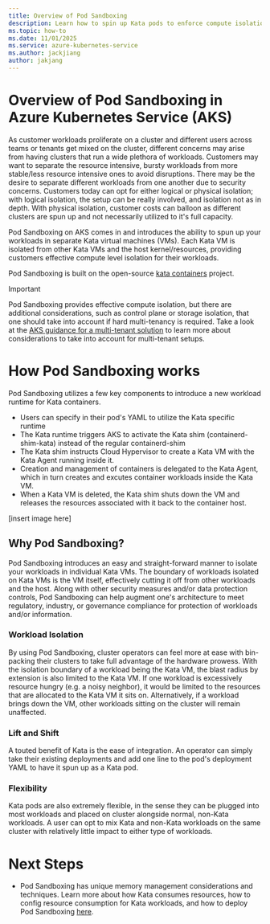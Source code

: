 ```yaml
---
title: Overview of Pod Sandboxing
description: Learn how to spin up Kata pods to enforce compute isolation across your various workloads
ms.topic: how-to
ms.date: 11/01/2025
ms.service: azure-kubernetes-service
ms.author: jackjiang
author: jakjang
---
```


# Overview of Pod Sandboxing in Azure Kubernetes Service (AKS)

As customer workloads proliferate on a cluster and different users across teams or tenants get mixed on the cluster, different concerns may arise from having clusters that run a wide plethora of workloads. Customers may want to separate the resource intensive, bursty workloads from more stable/less resource intensive ones to avoid disruptions. There may be the desire to separate different workloads from one another due to security concerns. Customers today can opt for either logical or physical isolation; with logical isolation, the setup can be really involved, and isolation not as in depth. With physical isolation, customer costs can balloon as different clusters are spun up and not necessarily utilized to it's full capacity. 

Pod Sandboxing on AKS comes in and introduces the ability to spun up your workloads in separate Kata virtual machines (VMs). Each Kata VM is isolated from other Kata VMs and the host kernel/resources, providing customers effective compute level isolation for their workloads. 

Pod Sandboxing is built on the open-source [kata containers](https://katacontainers.io/) project.

> [!IMPORTANT]
> Pod Sandboxing provides effective compute isolation, but there are additional considerations, such as control plane or storage isolation, that one should take into account if hard multi-tenancy is required.
> Take a look at the [AKS guidance for a multi-tenant solution](https://learn.microsoft.com/en-us/azure/architecture/guide/multitenant/service/aks) to learn more about considerations to take into account for multi-tenant setups.

# How Pod Sandboxing works

Pod Sandboxing utilizes a few key components to introduce a new workload runtime for Kata containers. 
- Users can specify in their pod's YAML to utilize the Kata specific runtime
- The Kata runtime triggers AKS to activate the Kata shim (containerd-shim-kata) instead of the regular containerd-shim
- The Kata shim instructs Cloud Hypervisor to create a Kata VM with the Kata Agent running inside it.
- Creation and management of containers is delegated to the Kata Agent, which in turn creates and excutes container workloads inside the Kata VM.
- When a Kata VM is deleted, the Kata shim shuts down the VM and releases the resources associated with it back to the container host.

[insert image here] 

## Why Pod Sandboxing?

Pod Sandboxing introduces an easy and straight-forward manner to isolate your workloads in individual Kata VMs. The boundary of workloads isolated on Kata VMs is the VM itself, effectively cutting it off from other workloads and the host. Along with other security measures and/or data protection controls, Pod Sandboxing can help augment one's architecture to meet regulatory, industry, or governance compliance for protection of workloads and/or information. 

### Workload Isolation

By using Pod Sandboxing, cluster operators can feel more at ease with bin-packing their clusters to take full advantage of the hardware prowess. With the isolation boundary of a workload being the Kata VM, the blast radius by extension is also limited to the Kata VM. If one workload is excessively resource hungry (e.g. a noisy neighbor), it would be limited to the resources that are allocated to the Kata VM it sits on. Alternatively, if a workload brings down the VM, other workloads sitting on the cluster will remain unaffected. 

### Lift and Shift

A touted benefit of Kata is the ease of integration. An operator can simply take their existing deployments and add one line to the pod's deployment YAML to have it spun up as a Kata pod. 

### Flexibility 

Kata pods are also extremely flexible, in the sense they can be plugged into most workloads and placed on cluster alongside normal, non-Kata workloads. A user can opt to mix Kata and non-Kata workloads on the same cluster with relatively little impact to either type of workloads.  

# Next Steps

- Pod Sandboxing has unique memory management considerations and techniques. Learn more about how Kata consumes resources, how to config resource consumption for Kata workloads, and how to deploy Pod Sandboxing [here]().
